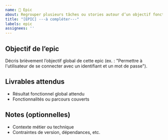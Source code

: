 ```yaml
---
name: 🧩 Epic
about: Regrouper plusieurs tâches ou stories autour d’un objectif fonctionnel
title: "[EPIC] ---à compléter---"
labels: epic
assignees: ''
---
```


## Objectif de l’epic

Décris brièvement l’objectif global de cette epic (ex. : "Permettre à l'utilisateur de se connecter avec un identifiant et un mot de passe").

## Livrables attendus

- Résultat fonctionnel global attendu
- Fonctionnalités ou parcours couverts

## Notes (optionnelles)

- Contexte métier ou technique
- Contraintes de version, dépendances, etc.